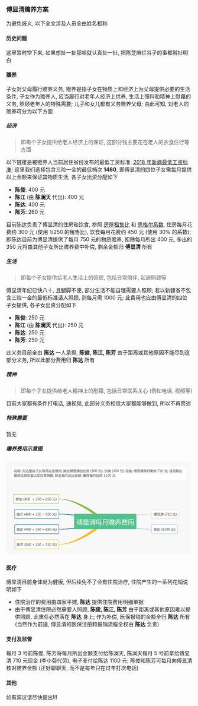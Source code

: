 ### 傅显清赡养方案
为避免歧义, 以下全文涉及人员全由姓名相称

#### 历史问题
这里暂时空下来, 如果想扯一扯那咱就认真扯一扯, 把陈芝麻烂谷子的事都掰扯明白

#### [赡养](https://baike.baidu.com/item/%E8%B5%A1%E5%85%BB%E4%B9%89%E5%8A%A1)
子女对父母履行赡养义务, 赡养是指子女在物质上和经济上为父母提供必要的生活条件, 子女作为赡养人, 应当履行对老年人经济上供养, 生活上照料和精神上慰藉的义务, 照顾老年人的特殊需要; 儿子和女儿都有义务赡养父母; 由此可知, 对老人的赡养可分为以下方面
##### 经济
>即每个子女提供给老人经济上的保证, 这部分钱主要花在老人的衣食住行等方面

以下链接是被赡养人当前居住省份发布的最低工资标准: [2018 年新疆最低工资标准](http://www.gov.cn/xinwen/2018-03/27/content_5277816.htm); 这里我们选择包含三险一金的最低档次 **1460**, 即傅显清的四位子女需每月提供以上金额来保证其物质生活, 各子女出资分配如下
- **陈俊**: 400 元
- **陈江** (由 **陈澜天** 代出): 400 元
- **陈达**: 400 元
- **陈芳**: 260 元

目前陈达负责了傅显清的住房和饮食, 参照 [房屋租售比](https://baike.baidu.com/item/%E6%88%BF%E5%B1%8B%E7%A7%9F%E5%94%AE%E6%AF%94) 和 [恩格尔系数](https://baike.baidu.com/item/%E6%81%A9%E6%A0%BC%E5%B0%94%E7%B3%BB%E6%95%B0), 住房每月花费约 300 元 (使用 1/250 的租售比), 饮食每月花费约 450 元 (使用 30% 的系数); 即陈达目前为傅显清提供了每月 750 元的物质赡养, 扣除每月所出 400 元, 多出的 350 元将由其他子女所出赡养费中补偿, 剩余金额归 **傅显清** 所有

##### 生活
>即每个子女提供给老人生活上的照顾, 包括日常陪伴, 起居照顾等

傅显清年纪已快八十, 且腿脚不便, 部分生活不能自理需要人照顾; 若以新疆省不包含三险一金的最低标准请人照顾, 则每月需 1000 元; 此费用也应由傅显清的四位子女提供, 各子女出资分配如下
- **陈俊**: 250 元
- **陈江** (由 **陈澜天** 代出): 250 元
- **陈达**: 250 元
- **陈芳**: 250 元

此义务目前全由 **陈达** 一人承担, **陈俊, 陈江, 陈芳** 由于距离或其他原因不能尽到这部分义务, 所以此部分费用归 **陈达** 所有

##### 精神
>即每个子女提供给老人精神上的慰藉, 包括日常联系关心 (例如电话, 视频等)

目前大家都有条件打电话, 通视频, 此部分义务相信大家都能够做到, 所以不再赘述

##### 特殊需要
暂无

##### 赡养费用示意图
![image](./傅显清赡养费用.png)

#### 医疗
傅显清目前身体尚为健康, 但后续免不了会有住院治疗, 住院产生的一系列花销说明如下
- 住院治疗的费用由四家平摊, **陈达** 提供住院费用明细单据
- 由于傅显清住院必然需要人照顾, **陈俊, 陈江, 陈芳** 由于距离或其他原因难以提供照顾, 此重任必然落在 **陈达** 身上; 作为补偿, 医保报销的金额全归 **陈达** 所有 (当然作为前提, 傅显清的医保注册和报销流程全权由 **陈达** 负责)

#### 支付及监督
每月 3 号前陈俊, 陈芳将每月所出金额支付给陈澜天, 陈澜天每月 5 号前拿给傅显清 710 元现金 (李小菊代劳), 电子支付给陈达 1100 元; 陈俊和陈芳可每月向傅显清核对赡养金额 (正好聊聊天, 而不是每年只在过年打次电话)

#### 其他
如有异议请尽快提出!!!
